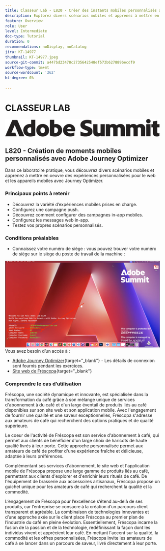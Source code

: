 ```yaml
---
title: Classeur Lab - L820 - Créer des instants mobiles personnalisés avec Adobe Journey Optimizer
description: Explorez divers scénarios mobiles et apprenez à mettre en oeuvre des expériences personnalisées pour le web et les appareils mobiles avec Journey Optimizer.
feature: Overview
role: User
level: Intermediate
doc-type: Tutorial
duration: 0
recommendations: noDisplay, noCatalog
jira: KT-14977
thumbnail: KT-14977.jpeg
source-git-commit: a447bd23478c2735642548ef573b627889becdf9
workflow-type: tm+mt
source-wordcount: '362'
ht-degree: 0%

---
```



# CLASSEUR LAB

![Adobe Summit - texte de remplacement](/help/summit/l820-lab-workbook/assets/adobe-summit.png "Adobe Summit")


## L820 - Création de moments mobiles personnalisés avec Adobe Journey Optimizer

Dans ce laboratoire pratique, vous découvrez divers scénarios mobiles et apprenez à mettre en oeuvre des expériences personnalisées pour le web et les appareils mobiles avec Journey Optimizer.

### Principaux points à retenir

* Découvrez la variété d’expériences mobiles prises en charge.
* Configurez une campagne push.
* Découvrez comment configurer des campagnes in-app mobiles.
* Configurez les messages web in-app.
* Testez vos propres scénarios personnalisés.

### Conditions préalables

* Connaissez votre numéro de siège : vous pouvez trouver votre numéro de siège sur le siège du poste de travail de la machine :

![Numéro de siège](/help/summit/l820-lab-workbook/assets/locate-seat-number.png)
Vous avez besoin d’un accès à :

* [Adobe Journey Optimizer](https://experience.adobe.com/#/@techmarketingdemos/sname:summit-ajo-lab/journey-optimizer/home){target="_blank"}  - Les détails de connexion sont fournis pendant les exercices.
* [Site web de Fréscopa](https://dsn.adobe.com/p/adobe-summit-2024?token=eyJhbGciOiJIUzI1NiIsInR5cCI6IkpXVCJ9.eyJpZCI6ImFub255bW91cyIsImVtYWlsIjoiYW5vbnltb3VzQGFkb2JlLmNvbSIsImlzc3VlciI6InNoYXJlZC1saW5rIiwiYXJnb24iOnsiYWNjZXNzIjoicmVhZC1wcm9qZWN0IiwicHJvamVjdElkIjoiYWRvYmUtc3VtbWl0LTIwMjQifSwiaWF0IjoxNzEwNTI0MTIwLCJleHAiOjE3MTIzMzg1MjB9.q2uGVst6HjJw8SCWl-3pViNzepkdGnNCvGqZnbbkTsY){target="_blank"}


### Comprendre le cas d’utilisation

Fréscopa, une société dynamique et innovante, est spécialisée dans la transformation du café grâce à son mélange unique de services d&#39;abonnement à du café et d&#39;un large éventail de produits liés au café disponibles sur son site web et son application mobile. Avec l&#39;engagement de fournir une qualité et une saveur exceptionnelles, Fréscopa s&#39;adresse aux amateurs de café qui recherchent des options pratiques et de qualité supérieure.

Le coeur de l&#39;activité de Fréscopa est son service d&#39;abonnement à café, qui permet aux clients de bénéficier d&#39;un large choix de haricots de haute qualité livrés à leur porte. Cette approche personnalisée permet aux amateurs de café de profiter d&#39;une expérience fraîche et délicieuse, adaptée à leurs préférences.

Complémentant ses services d&#39;abonnement, le site web et l&#39;application mobile de Fréscopa propose une large gamme de produits liés au café, permettant aux clients d&#39;explorer et d&#39;enrichir leurs rituels de café. De l&#39;équipement de brasserie aux accessoires artisanaux, Fréscopa propose un guichet unique pour les amateurs de café qui recherchent la qualité et la commodité.

L’engagement de Fréscopa pour l’excellence s’étend au-delà de ses produits, car l’entreprise se consacre à la création d’un parcours client transparent et agréable. La combinaison de technologies innovantes et d’une approche axée sur le client place Fréscopa au premier plan de l’industrie du café en pleine évolution. Essentiellement, Fréscopa incarne la fusion de la passion et de la technologie, redéfinissant la façon dont les individus vivent et apprécient leur café. En mettant l&#39;accent sur la qualité, la commodité et les offres personnalisées, Fréscopa invite les amateurs de café à se lancer dans un parcours de saveur, livré directement à leur porte.




